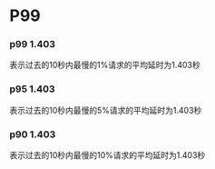 # P99

### p99 1.403 

表示过去的10秒内最慢的1%请求的平均延时为1.403秒

### p95 1.403 

表示过去的10秒内最慢的5%请求的平均延时为1.403秒

### p90 1.403 

表示过去的10秒内最慢的10%请求的平均延时为1.403秒

